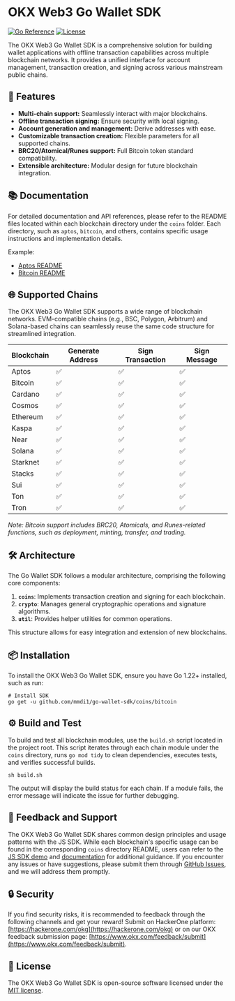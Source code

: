 # OKX Web3 Go Wallet SDK

[![Go Reference](https://pkg.go.dev/badge/github.com/mmdi1/go-wallet-sdk.svg)](https://pkg.go.dev/github.com/mmdi1/go-wallet-sdk)
[![License](https://img.shields.io/github/license/okx/go-wallet-sdk)](https://github.com/mmdi1/go-wallet-sdk/blob/main/LICENSE)

The OKX Web3 Go Wallet SDK is a comprehensive solution for building wallet applications with offline transaction capabilities across multiple blockchain networks. It provides a unified interface for account management, transaction creation, and signing across various mainstream public chains.

## 🚀 Features

- **Multi-chain support:** Seamlessly interact with major blockchains.
- **Offline transaction signing:** Ensure security with local signing.
- **Account generation and management:** Derive addresses with ease.
- **Customizable transaction creation:** Flexible parameters for all supported chains.
- **BRC20/Atomical/Runes support:** Full Bitcoin token standard compatibility.
- **Extensible architecture:** Modular design for future blockchain integration.

## 📚 Documentation

For detailed documentation and API references, please refer to the README files located within each blockchain directory under the `coins` folder. Each directory, such as `aptos`, `bitcoin`, and others, contains specific usage instructions and implementation details.

Example:

- [Aptos README](https://github.com/mmdi1/go-wallet-sdk/tree/main/coins/aptos)
- [Bitcoin README](https://github.com/mmdi1/go-wallet-sdk/tree/main/coins/bitcoin)

## 🌐 Supported Chains

The OKX Web3 Go Wallet SDK supports a wide range of blockchain networks. EVM-compatible chains (e.g., BSC, Polygon,
Arbitrum) and Solana-based chains can seamlessly reuse the same code structure for streamlined integration.

| Blockchain | Generate Address | Sign Transaction | Sign Message |
|------------|------------------|------------------|--------------|
| Aptos      | ✅                | ✅                | ✅            |
| Bitcoin    | ✅                | ✅                | ✅            |
| Cardano    | ✅                | ✅                | ✅            |
| Cosmos     | ✅                | ✅                | ✅            |
| Ethereum   | ✅                | ✅                | ✅            |
| Kaspa      | ✅                | ✅                | ✅            |
| Near       | ✅                | ✅                | ✅            |
| Solana     | ✅                | ✅                | ✅            |
| Starknet   | ✅                | ✅                | ✅            |
| Stacks     | ✅                | ✅                | ✅            |
| Sui        | ✅                | ✅                | ✅            |
| Ton        | ✅                | ✅                | ✅            |
| Tron       | ✅                | ✅                | ✅            |


*Note: Bitcoin support includes BRC20, Atomicals, and Runes-related functions, such as deployment, minting, transfer, and trading.*

## 🛠️ Architecture

The Go Wallet SDK follows a modular architecture, comprising the following core components:

1. **`coins`**: Implements transaction creation and signing for each blockchain.
2. **`crypto`**: Manages general cryptographic operations and signature algorithms.
3. **`util`**: Provides helper utilities for common operations.

This structure allows for easy integration and extension of new blockchains.

## 📦 Installation

To install the OKX Web3 Go Wallet SDK, ensure you have Go 1.22+ installed, such as run:

```shell
# Install SDK
go get -u github.com/mmdi1/go-wallet-sdk/coins/bitcoin
```

## ⚙️ Build and Test

To build and test all blockchain modules, use the `build.sh` script located in the project root. This script iterates through each chain module under the `coins` directory, runs `go mod tidy` to clean dependencies, executes tests, and verifies successful builds.

```shell
sh build.sh
```

The output will display the build status for each chain. If a module fails, the error message will indicate the issue for further debugging.



## 💬 Feedback and Support

The OKX Web3 Go Wallet SDK shares common design principles and usage patterns with the JS SDK. While each blockchain's specific usage can be found in the corresponding `coins` directory README, users can refer to the [JS SDK demo](https://okx.github.io/wallet-sdk-demo/) and [documentation](https://okx.github.io/js-wallet-sdk/) for additional guidance. If you encounter any issues or have suggestions, please submit them through [GitHub Issues](https://github.com/mmdi1/go-wallet-sdk/issues), and we will address them promptly.

## 🔒 Security

If you find security risks, it is recommended to feedback through the following channels and get your reward!
Submit on HackerOne platform: [https://hackerone.com/okg](https://hackerone.com/okg) or on our OKX feedback submission page: [https://www.okx.com/feedback/submit](https://www.okx.com/feedback/submit).

## 📜 License

The OKX Web3 Go Wallet SDK is open-source software licensed under the [MIT license](LICENSE).

